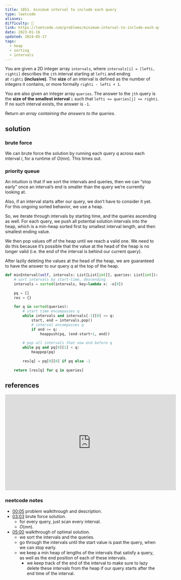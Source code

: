 ```yaml
---
title: 1851. minimum interval to include each query
type: leetcode
aliases: 
difficulty: 🔴
link: https://leetcode.com/problems/minimum-interval-to-include-each-query/
date: 2023-01-16
updated: 2024-05-17
tags:
  - heap
  - sorting
  - intervals
---
```


You are given a 2D integer array `intervals`, where `intervals[i] = [lefti, righti]` describes the `ith` interval starting at `lefti` and ending at `righti` **(inclusive)**. The **size** of an interval is defined as the number of integers it contains, or more formally `righti - lefti + 1`.

You are also given an integer array `queries`. The answer to the `jth` query is the **size of the smallest interval** `i` such that `lefti <= queries[j] <= righti`. If no such interval exists, the answer is `-1`.

Return _an array containing the answers to the queries_.

## solution

### brute force

We can brute force the solution by running each query $q$ across each interval $i$, for a runtime of $O(mn)$. This times out.

### priority queue

An intuition is that if we sort the intervals and queries, then we can “stop early” once an interval’s end is smaller than the query we’re currently looking at.

Also, if an interval starts after our query, we don’t have to consider it yet. For this ongoing sorted behavior, we use a heap.

So, we iterate through intervals by starting time, and the queries ascending as well. For each query, we push all potential solution intervals into the heap, which is a min-heap sorted first by smallest interval length, and then smallest ending value.

We then pop values off of the heap until we reach a valid one. We need to do this because it’s possible that the value at the head of the heap is no longer valid (i.e. the end of the interval is behind our current query).

After lazily deleting the values at the head of the heap, we are guaranteed to have the answer to our query $q$ at the top of the heap.

```python
def minInterval(self, intervals: List[List[int]], queries: List[int]):
	# sort intervals by start-time, descending
	intervals = sorted(intervals, key=lambda x: -x[0])
	
	pq = []
	res = {}
	
	for q in sorted(queries):
		# start time encompasses q
		while intervals and intervals[-1][0] <= q:
			start, end = intervals.pop()
			# interval encompasses q
			if end >= q:
				heappush(pq, (end-start+1, end))
	
		# pop all intervals that now end before q
		while pq and pq[0][1] < q:
			heappop(pq)
	
		res[q] = pq[0][0] if pq else -1
	
	return [res[q] for q in queries]
```

## references

<iframe width="560" height="315" src="https://www.youtube.com/embed/5hQ5WWW5awQ" title="YouTube video player" frameborder="0" allow="accelerometer; autoplay; clipboard-write; encrypted-media; gyroscope; picture-in-picture; web-share" allowfullscreen></iframe>

### neetcode notes

- [00:05](https://www.youtube.com/watch?v=5hQ5WWW5awQ#t=5.882038881744385) problem walkthrough and description.
- [03:03](https://www.youtube.com/watch?v=5hQ5WWW5awQ#t=183.3793439408722) brute force solution.
	- for every query, just scan every interval.
	- $O(mn)$.
- [05:00](https://www.youtube.com/watch?v=5hQ5WWW5awQ#t=300.96186803433227) walkthrough of optimal solution.
	- we sort the intervals and the queries.
	- go through the intervals until the start value is past the query, when we can stop early.
	- we keep a min heap of lengths of the intervals that satisfy a query, as well as the end position of each of these intervals.
		- we keep track of the end of the interval to make sure to lazy delete these intervals from the heap if our query starts after the end time of the interval.
